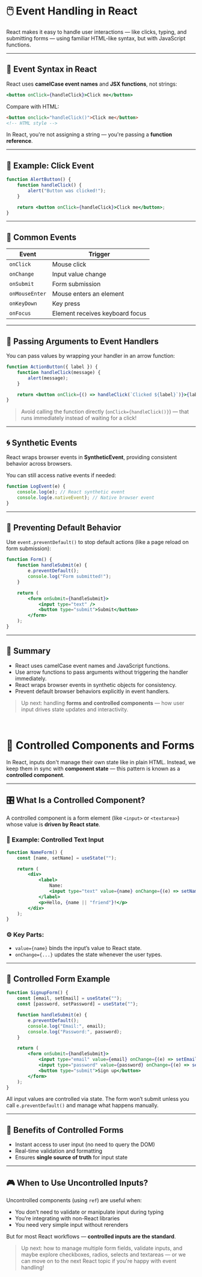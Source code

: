 # 🖱️ Event Handling in React

React makes it easy to handle user interactions — like clicks, typing, and submitting forms — using familiar HTML-like syntax, but with JavaScript functions.

---

## 📌 Event Syntax in React

React uses **camelCase event names** and **JSX functions**, not strings:

```jsx
<button onClick={handleClick}>Click me</button>
```

Compare with HTML:

```html
<button onclick="handleClick()">Click me</button>
<!-- HTML style -->
```

In React, you're not assigning a string — you're passing a **function reference**.

---

## 🧪 Example: Click Event

```jsx
function AlertButton() {
	function handleClick() {
		alert("Button was clicked!");
	}

	return <button onClick={handleClick}>Click me</button>;
}
```

---

## 🧾 Common Events

| Event          | Trigger                         |
| -------------- | ------------------------------- |
| `onClick`      | Mouse click                     |
| `onChange`     | Input value change              |
| `onSubmit`     | Form submission                 |
| `onMouseEnter` | Mouse enters an element         |
| `onKeyDown`    | Key press                       |
| `onFocus`      | Element receives keyboard focus |

---

## 🎯 Passing Arguments to Event Handlers

You can pass values by wrapping your handler in an arrow function:

```jsx
function ActionButton({ label }) {
	function handleClick(message) {
		alert(message);
	}

	return <button onClick={() => handleClick(`Clicked ${label}`)}>{label}</button>;
}
```

> Avoid calling the function directly (`onClick={handleClick()}`) — that runs immediately instead of waiting for a click!

---

## 🌀 Synthetic Events

React wraps browser events in **SyntheticEvent**, providing consistent behavior across browsers.

You can still access native events if needed:

```jsx
function LogEvent(e) {
	console.log(e); // React synthetic event
	console.log(e.nativeEvent); // Native browser event
}
```

---

## 🧼 Preventing Default Behavior

Use `event.preventDefault()` to stop default actions (like a page reload on form submission):

```jsx
function Form() {
	function handleSubmit(e) {
		e.preventDefault();
		console.log("Form submitted!");
	}

	return (
		<form onSubmit={handleSubmit}>
			<input type="text" />
			<button type="submit">Submit</button>
		</form>
	);
}
```

---

## 🧠 Summary

- React uses camelCase event names and JavaScript functions.
- Use arrow functions to pass arguments without triggering the handler immediately.
- React wraps browser events in synthetic objects for consistency.
- Prevent default browser behaviors explicitly in event handlers.

> Up next: handling **forms and controlled components** — how user input drives state updates and interactivity.

<br>

# 📝 Controlled Components and Forms

In React, inputs don't manage their own state like in plain HTML. Instead, we keep them in sync with **component state** — this pattern is known as a **controlled component**.

---

## 🎛️ What Is a Controlled Component?

A controlled component is a form element (like `<input>` or `<textarea>`) whose value is **driven by React state**.

### 🔹 Example: Controlled Text Input

```jsx
function NameForm() {
	const [name, setName] = useState("");

	return (
		<div>
			<label>
				Name:
				<input type="text" value={name} onChange={(e) => setName(e.target.value)} />
			</label>
			<p>Hello, {name || "friend"}!</p>
		</div>
	);
}
```

### ⚙️ Key Parts:

- `value={name}` binds the input’s value to React state.
- `onChange={...}` updates the state whenever the user types.

---

## 🧪 Controlled Form Example

```jsx
function SignupForm() {
	const [email, setEmail] = useState("");
	const [password, setPassword] = useState("");

	function handleSubmit(e) {
		e.preventDefault();
		console.log("Email:", email);
		console.log("Password:", password);
	}

	return (
		<form onSubmit={handleSubmit}>
			<input type="email" value={email} onChange={(e) => setEmail(e.target.value)} placeholder="Email" />
			<input type="password" value={password} onChange={(e) => setPassword(e.target.value)} placeholder="Password" />
			<button type="submit">Sign up</button>
		</form>
	);
}
```

All input values are controlled via state. The form won’t submit unless you call `e.preventDefault()` and manage what happens manually.

---

## 🧠 Benefits of Controlled Forms

- Instant access to user input (no need to query the DOM)
- Real-time validation and formatting
- Ensures **single source of truth** for input state

---

## 🎮 When to Use Uncontrolled Inputs?

Uncontrolled components (using `ref`) are useful when:

- You don’t need to validate or manipulate input during typing
- You’re integrating with non-React libraries
- You need very simple input without rerenders

But for most React workflows — **controlled inputs are the standard**.

> Up next: how to manage multiple form fields, validate inputs, and maybe explore checkboxes, radios, selects and textareas — or we can move on to the next React topic if you're happy with event handling!
